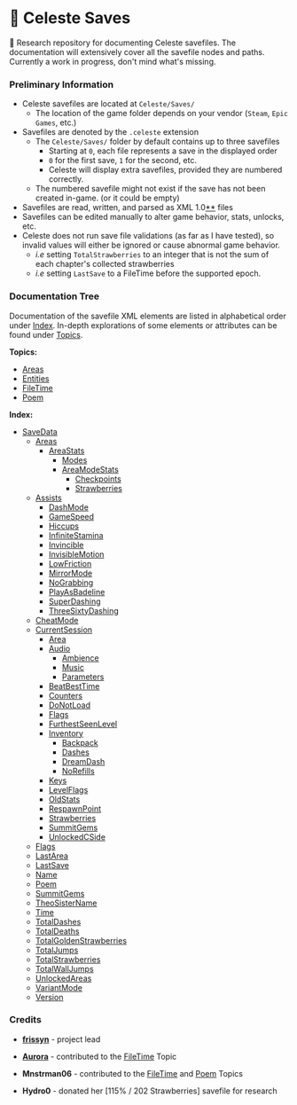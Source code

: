 # 🍓 Celeste Saves

📼 Research repository for documenting Celeste savefiles. The documentation will extensively cover all the savefile nodes and paths. Currently a work in progress, don't mind what's missing.

### Preliminary Information

+ Celeste savefiles are located at `Celeste/Saves/`
    + The location of the game folder depends on your vendor (`Steam`, `Epic Games`, etc.)
+ Savefiles are denoted by the `.celeste` extension
    + The `Celeste/Saves/` folder by default contains up to three savefiles
        + Starting at `0`, each file represents a save in the displayed order
        + `0` for the first save, `1` for the second, etc.
        + Celeste will display extra savefiles, provided they are numbered correctly.
    + The numbered savefile might not exist if the save has not been created in-game. (or it could be empty)
+ Savefiles are read, written, and parsed as XML 1.0[**](https://www.w3.org/TR/xml/) files
+ Savefiles can be edited manually to alter game behavior, stats, unlocks, etc.
+ Celeste does not run save file validations (as far as I have tested), so invalid values will either be ignored or cause abnormal game behavior.
    + *i.e* setting `TotalStrawberries` to an integer that is not the sum of each chapter's collected strawberries
    + *i.e* setting `LastSave` to a FileTime before the supported epoch.

### Documentation Tree

Documentation of the savefile XML elements are listed in alphabetical order under [Index](#Index). In-depth explorations of some elements or attributes can be found under [Topics](#Topics).

**Topics:**

+ [Areas](/docs/topics/areas.md)
+ [Entities](/docs/topics/entity.md)
+ [FileTime](/docs/topics/filetime.md)
+ [Poem](/docs/topics/poem.md)

**Index:**

+ [SaveData](/docs/savedata.md#Areas)
    + [Areas](/docs/savedata.md#Areas)
        + [AreaStats](/docs/savedata.md#AreaStats)
            + [Modes](/docs/savedata.md#Modes)
            + [AreaModeStats](/docs/savedata.md#AreaModeStats)
              + [Checkpoints](/docs/savedata.md#Checkpoints)
              + [Strawberries](/docs/savedata.md#Strawberries)
    + [Assists](/docs/savedata.md#Assists)
        + [DashMode](/docs/savedata.md#Assists)
        + [GameSpeed](/docs/savedata.md#Assists)
        + [Hiccups](/docs/savedata.md#Assists)
        + [InfiniteStamina](/docs/savedata.md#Assists)
        + [Invincible](/docs/savedata.md#Assists)
        + [InvisibleMotion](/docs/savedata.md#Assists)
        + [LowFriction](/docs/savedata.md#Assists)
        + [MirrorMode](/docs/savedata.md#Assists)
        + [NoGrabbing](/docs/savedata.md#Assists)
        + [PlayAsBadeline](/docs/savedata.md#Assists)
        + [SuperDashing](/docs/savedata.md#Assists)
        + [ThreeSixtyDashing](/docs/savedata.md#Assists)
    + [CheatMode](/docs/savedata.md#CheatMode)
    + [CurrentSession](/docs/savedata.md#CurrentSession)
        + [Area](/docs/savedata.md#Area)
        + [Audio](/docs/savedata.md#Audio)
            + [Ambience](/docs/savedata.md#Ambience)
            + [Music](/docs/savedata.md#Music)
            + [Parameters](/docs/savedata.md#Parameters)
        + [BeatBestTime](/docs/savedata.md#BeatBestTime)
        + [Counters](/docs/savedata.md#Counters)
        + [DoNotLoad](/docs/savedata.md#DoNotLoad)
        + [Flags](/docs/savedata.md#Flags)
        + [FurthestSeenLevel](/docs/savedata.md#FurthestSeenLevel)
        + [Inventory](/docs/savedata.md#Inventory)
            + [Backpack](/docs/savedata.md#Backpack)
            + [Dashes](/docs/savedata.md#Dashes)
            + [DreamDash](/docs/savedata.md#DreamDash)
            + [NoRefills](/docs/savedata.md#NoRefills)
        + [Keys](/docs/savedata.md#Keys)
        + [LevelFlags](/docs/savedata.md#LevelFlags)
        + [OldStats](/docs/savedata.md#AreaStats)
        + [RespawnPoint](/docs/savedata.md#RespawnPoint)
        + [Strawberries](/docs/savedata.md#Strawberries)
        + [SummitGems](/docs/savedata.md#SummitGems)
        + [UnlockedCSide](/docs/savedata.md#UnlockedCSide)
    + [Flags](/docs/savedata.md#Flags)
    + [LastArea](/docs/savedata.md#LastArea)
    + [LastSave](/docs/savedata.md#LastSave)
    + [Name](/docs/savedata.md#Name)
    + [Poem](/docs/savedata.md#Poem)
    + [SummitGems](/docs/savedata.md#SummitGems)
    + [TheoSisterName](/docs/savedata.md#TheoSisterName)
    + [Time](/docs/savedata.md#Time)
    + [TotalDashes](/docs/savedata.md#TotalDashes)
    + [TotalDeaths](/docs/savedata.md#TotalDeaths)
    + [TotalGoldenStrawberries](/docs/savedata.md#TotalGoldenStrawberries)
    + [TotalJumps](/docs/savedata.md#TotalJumps)
    + [TotalStrawberries](/docs/savedata.md#TotalStrawberries)
    + [TotalWallJumps](/docs/savedata.md#TotalWallJumps)
    + [UnlockedAreas](/docs/savedata.md#UnlockedAreas)
    + [VariantMode](/docs/savedata.md#VariantMode)
    + [Version](/docs/savedata.md#Version)

### Credits

+ [**frissyn**](https://github.com/frissyn) - project lead

+ [**Aurora**](https://github.com/AuroraKy) - contributed to the [FileTime](/docs/topics/filetime.md) Topic

+ **Mnstrman06** - contributed to the [FileTime](/docs/topics/filetime.md) and [Poem](/docs/topics/poem.md) Topics

+ **Hydro0** - donated her \[115% / 202 Strawberries\] savefile for research
